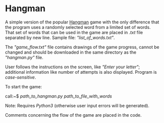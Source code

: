 # Hangman

A simple version of the popular [Hangman](https://en.wikipedia.org/wiki/Hangman_(game)) game with the only difference that the program uses a randomly selected word from a limited set of words. That set of words that can be used in the game are placed in *.txt* file separated by new line. Sample file: *"list_of_words.txt"*. <br />

The *"game_flow.txt"* file contains drawings of the game progress, cannot be changed and should be downloaded in the same directory as the *"hangman.py"* file. <br />

User follows the instructions on the screen, like *"Enter your letter"*; additional information like number of attempts is also displayed. Program is *case-sensitive*.<br />

To start the game:<br />

call:~$ *path_to_hangman.py path_to_file_with_words*<br />

Note: Requires *Python3* (otherwise user input errors will be generated).<br />

Comments concerning the flow of the game are placed in the code.
